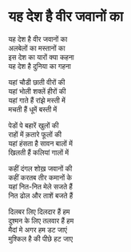 # यह देश है वीर जवानों का

यह देश है वीर जवानों का  
अलबेलों का मस्तानों का  
इस देश का यारों क्या कहना  
यह देश है दुनिया का गहना  

यहां चौडी छाती वीरों की  
यहां भोली शक्लें हीरों की  
यहां गाते हैं रांझे मस्ती में  
मचती हैं धूमें बस्ती में  

पेडों पे बहारें खुलों की  
राहों में क़तारे फूलों की  
यहां हंसता है सावन बालों में  
खिलती हैं कलियां गालों में  

कहीं दंगल शोख़ जवानों की  
कहीं करतब तीर कमानों के  
यहां नित-नित मेले सजते हैं  
नित ढोल और ताशें बजते हैं  

दिलबर लिए दिलदार हैं हम  
दुश्मन के लिए तलवार हैं हम  
मैदां मे अगर हम डट जाएं  
मुश्किल है की पीछे हट जाए  
